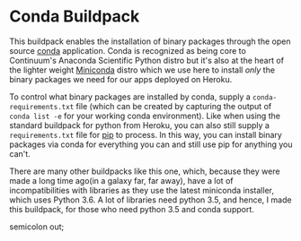 Conda Buildpack
===============

This buildpack enables the installation of binary packages through the
open source [conda](http://conda.pydata.org/) application.  Conda is
recognized as being core to Continuum's Anaconda Scientific Python distro
but it's also at the heart of the lighter weight
[Miniconda](http://conda.pydata.org/miniconda.html) distro which we use
here to install _only_ the binary packages we need for our apps deployed
on Heroku.

To control what binary packages are installed by conda, supply a
`conda-requirements.txt` file (which can be created by capturing the output
of `conda list -e` for your working conda environment).
Like when using the standard buildpack for python from Heroku, you can also
still supply a `requirements.txt` file for [pip](https://github.com/pypa/pip)
to process.  In this way, you can install binary packages via conda for
everything you can and still use pip for anything you can't.

There are many other buildpacks like this one,
which, because they were made a long time ago(in a galaxy far, far away),
have a lot of incompatibilities with libraries as they use the latest miniconda
installer, which uses Python 3.6. A lot of libraries need python 3.5, and hence, I made this
buildpack, for those who need python 3.5 and conda support.

semicolon out;
